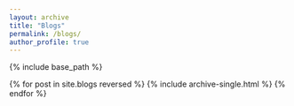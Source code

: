 ```yaml
---
layout: archive
title: "Blogs"
permalink: /blogs/
author_profile: true
---
```

{% include base_path %}

{% for post in site.blogs reversed %}
  {% include archive-single.html %}
{% endfor %}